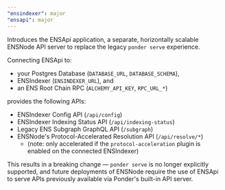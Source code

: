 ```yaml
---
"ensindexer": major
"ensapi": major
---
```


Introduces the ENSApi application, a separate, horizontally scalable ENSNode API server to replace the legacy `ponder serve` experience.

Connecting ENSApi to:
- your Postgres Database (`DATABASE_URL`, `DATABASE_SCHEMA`),
- ENSIndexer (`ENSINDEXER_URL`), and
- an ENS Root Chain RPC (`ALCHEMY_API_KEY`, `RPC_URL_*`)

provides the following APIs:
- ENSIndexer Config API (`/api/config`)
- ENSIndexer Indexing Status API (`/api/indexing-status`)
- Legacy ENS Subgraph GraphQL API (`/subgraph`)
- ENSNode's Protocol-Accelerated Resolution API (`/api/resolve/*`)
  - (note: only accelerated if the `protocol-acceleration` plugin is enabled on the connected ENSIndexer)

This results in a breaking change — `ponder serve` is no longer explicitly supported, and future deployments of ENSNode require the use of ENSApi to serve APIs previously available via Ponder's built-in API server.
